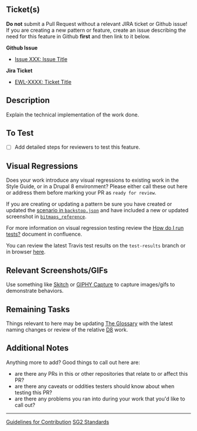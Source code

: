 <!-- NOTE: Put "N/A" for any section below that isn't applicable to the work you've done, **do not omit entirely**. Before submitting a Pull Request ensure that your work complies with the [Guidelines for Contributions](CONTRIBUTING.md) and the [SG2 Standards](ama-style-guide-2/docs/standards.md). -->

## Ticket(s)
**Do not** submit a Pull Request without a relevant JIRA ticket or Github issue! If you are creating a new pattern or feature, create an issue describing the need for this feature in Github **first** and then link to it below.

**Github Issue**
- [Issue XXX: Issue Title](https://github.com/AmericanMedicalAssociation/AMA-style-guide/issues/XXX)

**Jira Ticket**
- [EWL-XXXX: Ticket Title](https://issues.ama-assn.org/browse/EWL-XXXX)

## Description
Explain the technical implementation of the work done.


## To Test
- [ ] Add detailed steps for reviewers to test this feature.

## Visual Regressions
Does your work introduce any visual regressions to existing work in the Style Guide, or in a Drupal 8 environment? Please either call these out here or address them before marking your PR as `ready for review`.

If you are creating or updating a pattern be sure you have created or updated the [scenario in `backstop.json`](ama-style-guide-2/styleguide/backstop.json) and have included a new or updated screenshot in [`bitmaps_reference`](ama-style-guide-2/styleguide/backstop_data/bitmaps_reference).

For more information on visual regression testing review the [How do I run tests?](https://issues.ama-assn.org:8446/confluence/pages/viewpage.action?pageId=23298568) document in confluence.

You can review the latest Travis test results on the `test-results` branch or in browser [here](http://htmlpreview.github.io/?https://github.com/AmericanMedicalAssociation/ama-style-guide-2/blob/test-results/html_report/index.html).


## Relevant Screenshots/GIFs
Use something like [Skitch](https://evernote.com/skitch/) or [GIPHY Capture](https://giphy.com/apps/giphycapture) to capture images/gifs to demonstrate behaviors.


## Remaining Tasks
Things relevant to here may be updating [The Glossary](https://issues.ama-assn.org:8446/confluence/display/DTD/Glossary?src=contextnavpagetreemode) with the latest naming changes or review of the relative [D8](https://github.com/AmericanMedicalAssociation/ama-d8) work.


## Additional Notes
Anything more to add? Good things to call out here are:
- are there any PRs in this or other repositories that relate to or affect this PR?
- are there any caveats or oddities testers should know about when testing this PR?
- are there any problems you ran into during your work that you'd like to call out?

---

[Guidelines for Contribution](CONTRIBUTING.md)
[SG2 Standards](ama-style-guide-2/docs/standards.md)
